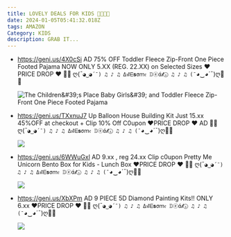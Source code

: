 ```yaml
---
title: LOVELY DEALS FOR KIDS 👩👶👦🎁
date: 2024-01-05T05:41:32.018Z
tags: AMAZON
Category: KIDS
description: GRAB IT...
---
```

* https://geni.us/4X0cSi   AD
  75% OFF
  Toddler Fleece Zip-Front One Piece Footed Pajama
  NOW ONLY 5.XX (REG. 22.XX)
  on Selected Sizes
  ❤PRICE DROP ❤
  🎁🎁 ღ(¯`◕‿◕´¯) ♫ ♪ ♫ Δฬᗴ𝐬σｍ𝔢 𝔻ⓔά𝓵ⓢ ♫ ♪ ♫ (¯`◕‿◕´¯)ღ🎁🎁<!--StartFragment-->

  ![The Children\&#39;s Place Baby Girls\&#39; and Toddler Fleece Zip-Front One Piece Footed Pajama](https://m.media-amazon.com/images/I/71okybLzxgL._AC_SX569_.jpg)
* https://geni.us/TXxnuJ7 
  Up Balloon House Building Kit
  Just 15.xx 
  45%OFF  at checkout + Clip 10% Off C0upon
  ❤PRICE DROP ❤ AD
  🎁🎁 ღ(¯`◕‿◕´¯) ♫ ♪ ♫ Δฬᗴ𝐬σｍ𝔢 𝔻ⓔά𝓵ⓢ ♫ ♪ ♫ (¯`◕‿◕´¯)ღ🎁🎁<!--StartFragment-->

  ![](https://m.media-amazon.com/images/I/71GaqT1DATL._AC_SL1500_.jpg)
* https://geni.us/6WWuGxl   AD
  9.xx  , reg 24.xx
  Clip c0upon
  Pretty Me Unicorn Bento Box for Kids - Lunch Box 
  ❤PRICE DROP ❤
  🎁🎁 ღ(¯`◕‿◕´¯) ♫ ♪ ♫ Δฬᗴ𝐬σｍ𝔢 𝔻ⓔά𝓵ⓢ ♫ ♪ ♫ (¯`◕‿◕´¯)ღ🎁🎁<!--StartFragment-->

  ![](https://m.media-amazon.com/images/I/81i1Fd10WdL._AC_SL1500_.jpg)
* https://geni.us/XbXPm   AD
  9 PIECE 5D Diamond Painting Kits!!
  ONLY 6.xx
  ❤PRICE DROP ❤
  🎁🎁 ღ(¯`◕‿◕´¯) ♫ ♪ ♫ Δฬᗴ𝐬σｍ𝔢 𝔻ⓔά𝓵ⓢ ♫ ♪ ♫ (¯`◕‿◕´¯)ღ🎁🎁<!--StartFragment-->

  ![](https://m.media-amazon.com/images/I/81dDYW-XlML._AC_SL1500_.jpg)
